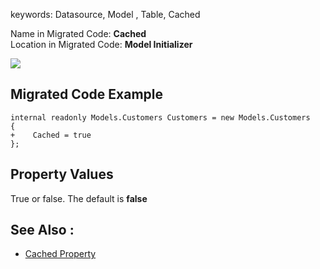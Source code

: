 ﻿keywords: Datasource, Model , Table, Cached

Name in Migrated Code: **Cached**  
Location in Migrated Code: **Model Initializer** 

![](2017-11-28_15h19_18.png)

## Migrated Code Example 

```csdiff
internal readonly Models.Customers Customers = new Models.Customers 
{ 
+    Cached = true
};
```
## Property Values
True or false. The default is **false** 

## See Also :
* [Cached Property](/reference/html/P_Firefly_Box_Data_Entity_Cached.htm)
